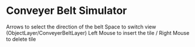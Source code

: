# Conveyer Belt Simulator

Arrows to select the direction of the belt
Space to switch view (ObjectLayer/ConveyerBeltLayer)
Left Mouse to insert the tile / Right Mouse to delete tile